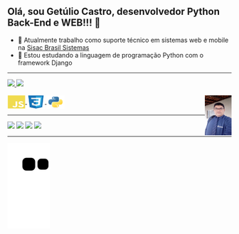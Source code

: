 ## Olá, sou Getúlio Castro, desenvolvedor Python Back-End e WEB!!! 👋


- 🔭 Atualmente trabalho como suporte técnico em sistemas web e mobile na [Sisac Brasil Sistemas](https://www.sisacbrasil.com.br/)
- 🌱 Estou estudando a linguagem de programação Python com o framework Django

<hr/>

<div>
  <a href="www.linkedin.com/in/getulio-castro-jr">
  <img height="180em" src="https://github-readme-stats.vercel.app/api?username=GetulioCastro&show_icons=true&theme=dracula&include_all_commits=true&count_private=true"/>
  <img height="180em" src="https://github-readme-stats.vercel.app/api/top-langs/?username=GetulioCastro&layout=compact&langs_count=16&theme=dracula"/>
</div>
<div style="display: inline_block"><br>
  <img align="center" alt="Getulio-Js" height="30" width="40" src="https://raw.githubusercontent.com/devicons/devicon/master/icons/javascript/javascript-plain.svg">
  <img align="center" alt="Getulio-CSS" height="30" width="40" src="https://raw.githubusercontent.com/devicons/devicon/master/icons/css3/css3-original.svg">
  <img align="center" alt="Getulio-Python" height="30" width="40" src="https://raw.githubusercontent.com/devicons/devicon/master/icons/python/python-original.svg">
  <img align="right" alt="Getulio-Avatar" height="90" width="60" src="https://github.com/GetulioCastro/GetulioCastro/blob/main/assets/Gg4.gif">
</div>
  
<hr/>
  
<div>
 	<a href="https://www.twitch.tv/getuliocastrojr" target="_blank"><img src="https://img.shields.io/badge/Twitch-9146FF?style=for-the-badge&logo=twitch&logoColor=white"></a>
  <a href="https://discord.gg/Getúlio#9083" target="_blank"><img src="https://img.shields.io/badge/Discord-7289DA?style=for-the-badge&logo=discord&logoColor=white"></a> 
  <a href = "mail.google.com:augustoge71@gmail.com"><img src="https://img.shields.io/badge/Gmail-D14836?style=for-the-badge&logo=gmail&logoColor=white"></a>
  <a href="https://www.linkedin.com/in/getulio-castro-jr" target="_blank"><img src="https://img.shields.io/badge/-LinkedIn-%230077B5?style=for-the-badge&logo=linkedin&logoColor=white"></a>
</div>

<hr/>
  
![Snake animation](https://github.com/GetulioCastro/GetulioCastro/blob/output/github-contribution-grid-snake.svg)



